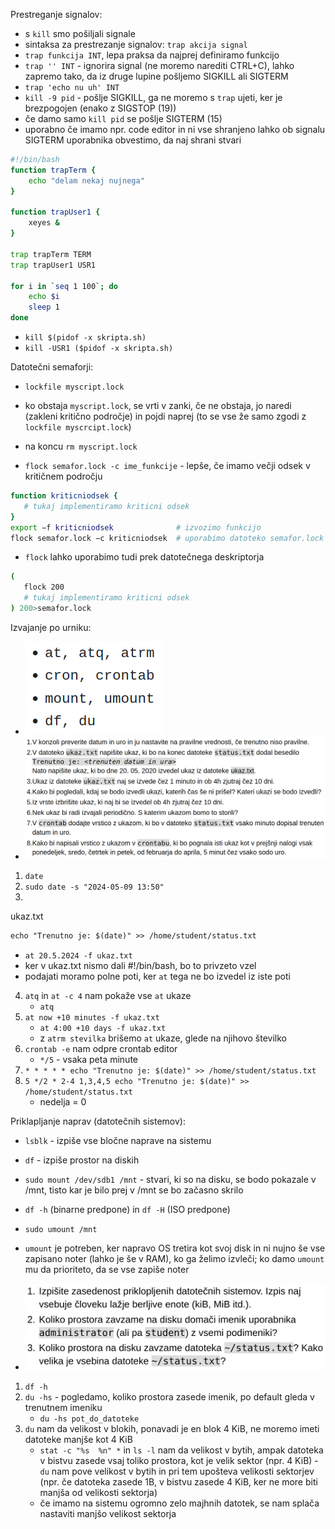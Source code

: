 Prestreganje signalov:
- s `kill` smo pošiljali signale
- sintaksa za prestrezanje signalov: `trap akcija signal`
- `trap funkcija INT`, lepa praksa da najprej definiramo funkcijo
- `trap '' INT` - ignorira signal (ne moremo narediti CTRL+C), lahko zapremo tako, da iz druge lupine pošljemo SIGKILL ali SIGTERM
- `trap 'echo nu uh' INT`
- `kill -9 pid` - pošlje SIGKILL, ga ne moremo s `trap` ujeti, ker je brezpogojen (enako z SIGSTOP (19))
- če damo samo `kill pid` se pošlje SIGTERM (15)
- uporabno če imamo npr. code editor in ni vse shranjeno lahko ob signalu SIGTERM uporabnika obvestimo, da naj shrani stvari

```bash
#!/bin/bash
function trapTerm {
	echo "delam nekaj nujnega"
}

function trapUser1 {
	xeyes &
}

trap trapTerm TERM
trap trapUser1 USR1

for i in `seq 1 100`; do
	echo $i
	sleep 1
done
```

- `kill $(pidof -x skripta.sh)`
- `kill -USR1 ($pidof -x skripta.sh)`

Datotečni semaforji:
- `lockfile myscript.lock`
- ko obstaja `myscript.lock`, se vrti v zanki, če ne obstaja, jo naredi (zakleni kritično področje) in pojdi naprej (to se vse že samo zgodi z `lockfile myscrcipt.lock`)
- na koncu `rm myscript.lock`

- `flock semafor.lock -c ime_funkcije` - lepše, če imamo večji odsek v kritičnem področju

```bash
function kriticniodsek {  
   # tukaj implementiramo kriticni odsek
}
export −f kriticniodsek              # izvozimo funkcijo
flock semafor.lock −c kriticniodsek  # uporabimo datoteko semafor.lock za zaklepanje
```

- `flock` lahko uporabimo tudi prek datotečnega deskriptorja

```bash
(    
   flock 200  
   # tukaj implementiramo kriticni odsek
) 200>semafor.lock
```

Izvajanje po urniku:
- ![140](../../Images/Pasted%20image%2020240509124323.png)
- ![600](../../Images/Pasted%20image%2020240517153805.png)
1. `date`
2. `sudo date -s "2024-05-09 13:50"`
3. 
ukaz.txt
```ukaz.txt
echo "Trenutno je: $(date)" >> /home/student/status.txt
```
- `at 20.5.2024 -f ukaz.txt`
- ker v ukaz.txt nismo dali #!/bin/bash, bo to privzeto vzel
- podajati moramo polne poti, ker `at` tega ne bo izvedel iz iste poti
4. `atq` in `at -c 4` nam pokaže vse `at` ukaze
	- `atq` 
5. `at now +10 minutes -f ukaz.txt`
	-  `at 4:00 +10 days -f ukaz.txt`
	- z `atrm stevilka` brišemo `at` ukaze, glede na njihovo številko
6. `crontab -e` nam odpre crontab editor
	- `*/5` - vsaka peta minute
7. `* * * * * echo "Trenutno je: $(date)" >> /home/student/status.txt`
8. `5 */2 * 2-4 1,3,4,5 echo "Trenutno je: $(date)" >> /home/student/status.txt`
	- nedelja = 0

Priklapljanje naprav (datotečnih sistemov):
- `lsblk` - izpiše vse bločne naprave na sistemu
- `df` - izpiše prostor na diskih
- `sudo mount /dev/sdb1 /mnt` - stvari, ki so na disku, se bodo pokazale v /mnt, tisto kar je bilo prej v /mnt se bo začasno skrilo
- `df -h` (binarne predpone) in `df -H` (ISO predpone) 
- `sudo umount /mnt`
- `umount` je potreben, ker napravo OS tretira kot svoj disk in ni nujno še vse zapisano noter (lahko je še v RAM), ko ga želimo izvleči; ko damo `umount` mu da prioriteto, da se vse zapiše noter

- ![500](../../Images/Pasted%20image%2020240517154407.png)
1. `df -h`
2. `du -hs` - pogledamo, koliko prostora zasede imenik, po default gleda v trenutnem imeniku
	- `du -hs pot_do_datoteke`
3. `du` nam da velikost v blokih, ponavadi je en blok 4 KiB, ne moremo imeti datoteke manjše kot 4 KiB
	- `stat -c "%s  %n" *` in `ls -l` nam da velikost v bytih, ampak datoteka v bistvu zasede vsaj toliko prostora, kot je velik sektor (npr. 4 KiB) - `du` nam pove velikost v bytih in pri tem upošteva velikosti sektorjev (npr. če datoteka zasede 1B, v bistvu zasede 4 KiB, ker ne more biti manjša od velikosti sektorja)
	- če imamo na sistemu ogromno zelo majhnih datotek, se nam splača nastaviti manjšo velikost sektorja